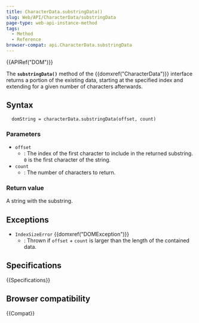 ```yaml
---
title: CharacterData.substringData()
slug: Web/API/CharacterData/substringData
page-type: web-api-instance-method
tags:
  - Method
  - Reference
browser-compat: api.CharacterData.substringData
---
```


{{APIRef("DOM")}}

The **`substringData()`** method of the {{domxref("CharacterData")}} interface
returns a portion of the existing data,
starting at the specified index
and extending for a given number of characters afterwards.

## Syntax

```js-nolint
  domString = characterData.substringData(offset, count)
```

### Parameters

- `offset`
  - : The index of the first character to include in the returned substring.
    `0` is the first character of the string.
- `count`
  - : The number of characters to return.

### Return value

A string with the substring.

## Exceptions

- `IndexSizeError` {{domxref("DOMException")}}
  - : Thrown if `offset` + `count` is larger than the length of the contained data.

## Specifications

{{Specifications}}

## Browser compatibility

{{Compat}}
